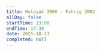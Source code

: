 ```yaml
---
title: Holoyak 2000 - Fahrig 2002
allDay: false
startTime: 13:00
endTime: 17:30
date: 2025-10-23
completed: null
---
```

